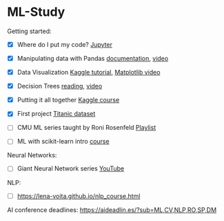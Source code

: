 # ML-Study

Getting started:
- [x] Where do I put my code? [Jupyter](https://www.youtube.com/watch?v=HW29067qVWk)
- [x] Manipulating data with Pandas [documentation](https://pandas.pydata.org/pandas-docs/stable/user_guide/10min.html), [video](https://www.youtube.com/watch?v=e60ItwlZTKM)
- [x] Data Visualization [Kaggle tutorial](https://www.kaggle.com/learn/data-visualization), [Matplotlib video](https://www.youtube.com/watch?v=nzKy9GY12yo)
- [x] Decision Trees [reading](https://www.hackerearth.com/practice/machine-learning/machine-learning-algorithms/ml-decision-tree/tutorial/), [video](https://www.youtube.com/watch?v=LDRbO9a6XPU)
- [x] Putting it all together [Kaggle course](https://www.kaggle.com/learn/intro-to-machine-learning)
- [x] First project [Titanic dataset](https://www.kaggle.com/c/titanic/data)

- [ ] CMU ML series taught by Roni Rosenfeld [Playlist](https://youtube.com/playlist?list=PL7k0r4t5c10-g7CWCnHfZOAxLaiNinChk)
- [ ] ML with scikit-learn intro [course](https://courses.dataschool.io/introduction-to-machine-learning-with-scikit-learn)

Neural Networks:
- [ ] Giant Neural Network series [YouTube](https://www.youtube.com/playlist?list=PLxt59R_fWVzT9bDxA76AHm3ig0Gg9S3So)

NLP:
- [ ] https://lena-voita.github.io/nlp_course.html

AI conference deadlines:
https://aideadlin.es/?sub=ML,CV,NLP,RO,SP,DM
